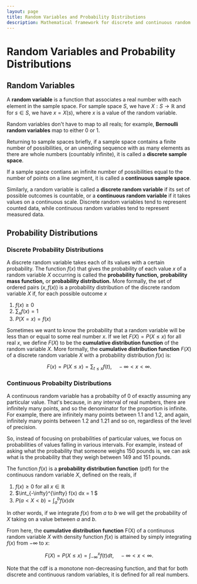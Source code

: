 ```yaml
---
layout: page
title: Random Variables and Probability Distributions
description: Mathematical framework for discrete and continuous random variables with their probability mass functions and cumulative distribution functions.
---
```


# Random Variables and Probability Distributions

## Random Variables

A **random variable** is a function that associates a real number with each element in the sample space. For sample space $S$, we have $X: S \to \mathbb{R}$ and for $s \in S$, we have $x = X(s),$ where $x$ is a value of the random variable.

Random variables don't have to map to all reals; for example, **Bernoulli random variables** map to either 0 or 1.

Returning to sample spaces briefly, if a sample space contains a finite number of possibilities, or an unending sequence with as many elements as there are whole numbers (countably infinite), it is called a **discrete sample space**.

If a sample space contians an infinite number of possibilities equal to the number of points on a line segment, it is called a **continuous sample space**.

Similarly, a random variable is called a **discrete random variable** if its set of possible outcomes is countable, or a **continuous random variable** if it takes values on a continuous scale. Discrete random variables tend to represent counted data, while continuous random variables tend to represent measured data.

## Probability Distributions

### Discrete Probability Distributions

A discrete random variable takes each of its values with a certain probability. The function $f(x)$ that gives the probability of each value $x$ of a random variable $X$ occurring is called the **probability function,** **probability mass function,** or **probability distribution.** More formally, the set of ordered pairs $(x, f(x))$ is a probability distribution of the discrete random variable $X$ if, for each possible outcome $x$

1. $f(x) \geq 0$
2. $\sum_{x}{f(x)} = 1$
3. $P(X = x) = f(x)$

Sometimes we want to know the probability that a random variable will be less than or equal to some real number $x.$ If we let $F(X) = P(X \leq x)$ for all real $x$, we define $F(X)$ to be the **cumulative distribution function** of the random variable $X.$ More formally, the **cumulative distribution function** $F(X)$ of a discrete random variable $X$ with a probability distribution $f(x)$ is:

$$ F(x) = P(X \leq x) = \sum_{t \leq x}{f(t)}, \quad -\infty < x < \infty. $$

### Continuous Probabilty Distributions

A continuous random variable has a probabilty of $0$ of exactly assuming any particular value. That's because, in any interval of real numbers, there are infinitely many points, and so the denominator for the proportion is infinite. For example, there are infinitely many points between $1.1$ and $1.2$, and again, infinitely many points between $1.2$ and $1.21$ and so on, regardless of the level of precision.

So, instead of focusing on probabilities of particular values, we focus on probabilities of values falling in various intervals. For example, instead of asking what the probability that someone weighs $150$ pounds is, we can ask what is the probability that they weigh between $149$ and $151$ pounds.

The function $f(x)$ is a **probability distribution function** (pdf) for the continuous random variable $X$, defined on the reals, if

1. $f(x) \geq 0$ for all $x \in \mathbb{R}$
2. $\int_{-\infty}^{\infty} f(x) dx = 1 $
3. $P(a < X < b) = \int_{a}^{b} f(x) dx$

In other words, if we integrate $f(x)$ from $a$ to $b$ we will get the probability of $X$ taking on a value between $a$ and $b$.

From here, the **cumulative distribution function** F(X) of a continuous random variable $X$ with density function $f(x)$ is attained by simply integrating $f(x)$ from $-\infty$ to $x$:

$$ F(X) = P(X \leq x) = \int_{-\infty}^{x} f(t)dt, \quad -\infty < x < \infty. $$

Note that the cdf is a monotone non-decreasing function, and that for both discrete and continuous random variables, it is defined for all real numbers.